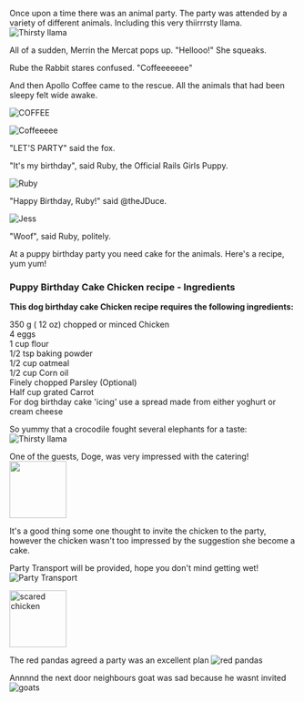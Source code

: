 Once upon a time there was an animal party. The party was attended by a variety of different animals.
Including this very thiirrrsty llama.
![Thirsty llama](http://i.imgur.com/civQQne.gif)

All of a sudden, Merrin the Mercat pops up. "Hellooo!" She squeaks.

Rube the Rabbit stares confused. "Coffeeeeeee"

And then Apollo Coffee came to the rescue. All the animals that had been sleepy felt wide awake. 

![COFFEE](http://blog.muchmusic.com/wp-content/uploads/2014/03/Ke7XsN8.gif)

![Coffeeeee](http://i.imgur.com/vnsLH3I.jpg)

"LET'S PARTY" said the fox. 

"It's my birthday", said Ruby, the Official Rails Girls Puppy.

![Ruby](http://25.media.tumblr.com/tumblr_m3y3d79IkB1r4b3lxo1_500.jpg)

"Happy Birthday, Ruby!" said @theJDuce.

![Jess](https://pbs.twimg.com/profile_images/378800000578929654/23508b26402d54fa7192ba84de80288b.jpeg)

"Woof", said Ruby, politely.

At a puppy birthday party you need cake for the animals.  Here's a recipe, yum yum!

<h3>Puppy Birthday Cake Chicken recipe - Ingredients</h3>
<strong>This dog birthday cake Chicken recipe requires the following ingredients:</strong><br/>

  350 g ( 12 oz) chopped or minced Chicken <br/>
  4 eggs<br/>
  1 cup flour<br/>
  1/2 tsp baking powder<br/>
  1/2 cup oatmeal<br/>
  1/2 cup Corn oil<br/>
  Finely chopped Parsley (Optional)<br/>
  Half cup grated Carrot<br/>
  For dog birthday cake 'icing' use a spread made from either yoghurt or cream cheese<br/>
  
  So yummy that a crocodile fought several elephants for a taste: <br/>
  ![Thirsty llama](http://a.gifb.in/042011/1303234791_elephant-vs-croc.gif)

One of the guests, Doge, was very impressed with the catering!
<img src='http://memecrunch.com/meme/18IVV/doge-party/image.png' width="100"/>

It's a good thing some one thought to invite the chicken to the party, however the chicken wasn't too impressed by the suggestion she become a cake. 

Party Transport will be provided, hope you don't mind getting wet!
![Party Transport](https://gs1.wac.edgecastcdn.net/8019B6/data.tumblr.com/37e9480759b80e2be7c38adec88553d9/tumblr_mmg7eiwNOZ1rjcfxro1_500.gif)

<img src="https://i.chzbgr.com/maxW500/6417113344/h6A34D381/" width="100" alt="scared chicken" />

The red pandas agreed a party was an excellent plan ![red pandas](http://i.imgur.com/h9YE2RRl.jpg)

Annnnd the next door neighbours goat was sad because he wasnt invited ![goats](https://twitter.com/CEMerriman/status/449732644247334912/photo/1)
